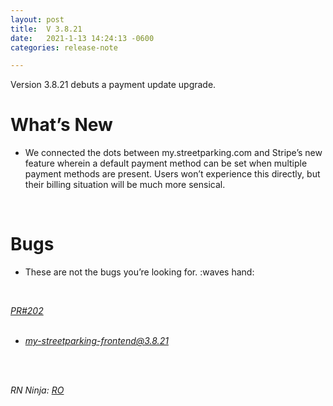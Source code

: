 ```yaml
---
layout: post
title:  V 3.8.21
date:   2021-1-13 14:24:13 -0600
categories: release-note

---
```

Version 3.8.21 debuts a payment update upgrade. 


# What’s New
- We connected the dots between my.streetparking.com and Stripe’s new feature wherein a default payment method can be set when multiple payment methods are present. Users won’t experience this directly, but their billing situation will be much more sensical.  
 
<br/>


# Bugs

- These are not the bugs you’re looking for.  :waves hand:




<br/>

*[PR#202](https://github.com/streetparking/my-streetparking/pull/202)* 
<br/>
<br/>

 * *[my-streetparking-frontend@3.8.21](https://github.com/streetparking/my-streetparking/pull/202)* 
<br/>
<br/>

_RN Ninja: [RO](https://github.com/robyanna)_
 
 
 